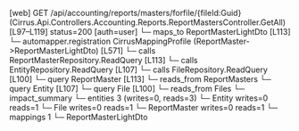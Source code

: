 [web] GET /api/accounting/reports/masters/forfile/{fileId:Guid}  (Cirrus.Api.Controllers.Accounting.Reports.ReportMastersController.GetAll)  [L97–L119] status=200 [auth=user]
  └─ maps_to ReportMasterLightDto [L113]
    └─ automapper.registration CirrusMappingProfile (ReportMaster->ReportMasterLightDto) [L571]
  └─ calls ReportMasterRepository.ReadQuery [L113]
  └─ calls EntityRepository.ReadQuery [L107]
  └─ calls FileRepository.ReadQuery [L100]
  └─ query ReportMaster [L113]
    └─ reads_from ReportMasters
  └─ query Entity [L107]
  └─ query File [L100]
    └─ reads_from Files
  └─ impact_summary
    └─ entities 3 (writes=0, reads=3)
      └─ Entity writes=0 reads=1
      └─ File writes=0 reads=1
      └─ ReportMaster writes=0 reads=1
    └─ mappings 1
      └─ ReportMasterLightDto

